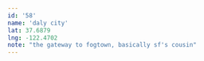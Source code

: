```yaml
---
id: '58'
name: 'daly city'
lat: 37.6879
lng: -122.4702
note: "the gateway to fogtown, basically sf's cousin"
---
```

